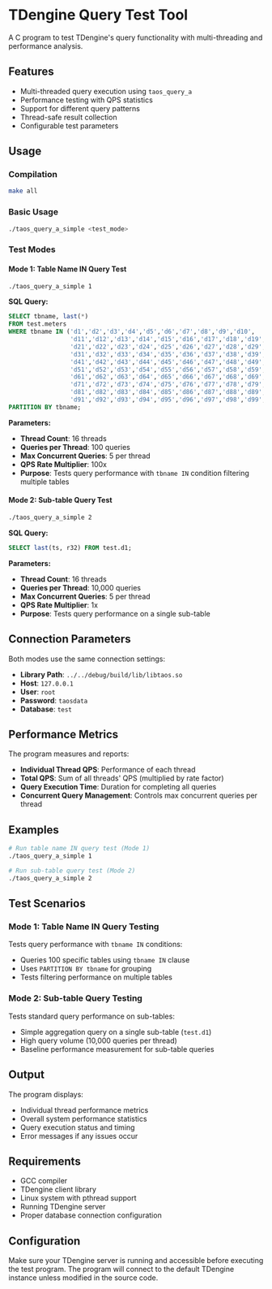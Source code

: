 # TDengine Query Test Tool

A C program to test TDengine's query functionality with multi-threading and performance analysis.

## Features

- Multi-threaded query execution using `taos_query_a`
- Performance testing with QPS statistics
- Support for different query patterns
- Thread-safe result collection
- Configurable test parameters

## Usage

### Compilation

```bash
make all
```

### Basic Usage

```bash
./taos_query_a_simple <test_mode>
```

### Test Modes

#### Mode 1: Table Name IN Query Test

```bash
./taos_query_a_simple 1
```

**SQL Query:**

```sql
SELECT tbname, last(*) 
FROM test.meters 
WHERE tbname IN ('d1','d2','d3','d4','d5','d6','d7','d8','d9','d10',
                 'd11','d12','d13','d14','d15','d16','d17','d18','d19','d20',
                 'd21','d22','d23','d24','d25','d26','d27','d28','d29','d30',
                 'd31','d32','d33','d34','d35','d36','d37','d38','d39','d40',
                 'd41','d42','d43','d44','d45','d46','d47','d48','d49','d50',
                 'd51','d52','d53','d54','d55','d56','d57','d58','d59','d60',
                 'd61','d62','d63','d64','d65','d66','d67','d68','d69','d70',
                 'd71','d72','d73','d74','d75','d76','d77','d78','d79','d80',
                 'd81','d82','d83','d84','d85','d86','d87','d88','d89','d90',
                 'd91','d92','d93','d94','d95','d96','d97','d98','d99','d100') 
PARTITION BY tbname;
```

**Parameters:**

- **Thread Count**: 16 threads
- **Queries per Thread**: 100 queries
- **Max Concurrent Queries**: 5 per thread
- **QPS Rate Multiplier**: 100x
- **Purpose**: Tests query performance with `tbname IN` condition filtering multiple tables

#### Mode 2: Sub-table Query Test

```bash
./taos_query_a_simple 2
```

**SQL Query:**

```sql
SELECT last(ts, r32) FROM test.d1;
```

**Parameters:**

- **Thread Count**: 16 threads
- **Queries per Thread**: 10,000 queries
- **Max Concurrent Queries**: 5 per thread
- **QPS Rate Multiplier**: 1x
- **Purpose**: Tests query performance on a single sub-table

## Connection Parameters

Both modes use the same connection settings:

- **Library Path**: `../../debug/build/lib/libtaos.so`
- **Host**: `127.0.0.1`
- **User**: `root`
- **Password**: `taosdata`
- **Database**: `test`

## Performance Metrics

The program measures and reports:

- **Individual Thread QPS**: Performance of each thread
- **Total QPS**: Sum of all threads' QPS (multiplied by rate factor)
- **Query Execution Time**: Duration for completing all queries
- **Concurrent Query Management**: Controls max concurrent queries per thread

## Examples

```bash
# Run table name IN query test (Mode 1)
./taos_query_a_simple 1

# Run sub-table query test (Mode 2)
./taos_query_a_simple 2
```

## Test Scenarios

### Mode 1: Table Name IN Query Testing

Tests query performance with `tbname IN` conditions:
- Queries 100 specific tables using `tbname IN` clause
- Uses `PARTITION BY tbname` for grouping
- Tests filtering performance on multiple tables

### Mode 2: Sub-table Query Testing

Tests standard query performance on sub-tables:
- Simple aggregation query on a single sub-table (`test.d1`)
- High query volume (10,000 queries per thread)
- Baseline performance measurement for sub-table queries

## Output

The program displays:
- Individual thread performance metrics
- Overall system performance statistics
- Query execution status and timing
- Error messages if any issues occur

## Requirements

- GCC compiler
- TDengine client library
- Linux system with pthread support
- Running TDengine server
- Proper database connection configuration

## Configuration

Make sure your TDengine server is running and accessible before executing the test program. The program will connect to the default TDengine instance unless modified in the source code.

